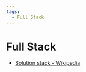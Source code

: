 ```yaml
---
tags:
  - Full Stack
---
```


# Full Stack

- [Solution stack - Wikipedia](https://en.wikipedia.org/wiki/Solution_stack#Full-stack_developer)
